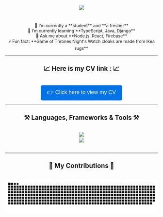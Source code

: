<h1 align="center">
    <img src="https://readme-typing-svg.herokuapp.com/?font=Righteous&size=35&center=true&vCenter=true&width=500&height=70&duration=4000&lines=Hi+There!+👋;+I'm+Sayed+Anwar!;" />
</h1>

<br/>

<div align="center">
  🔭 I’m currently a **student** and **a fresher**<br>
  🌱 I’m currently learning **TypeScript, Java, Django**<br>
  💬 Ask me about **Node.js, React, Firebase**<br>
  ⚡ Fun fact: **Game of Thrones Night's Watch cloaks are made from Ikea rugs**<br>
</div>

<hr/>

<h2 align="center">📈 Here is my CV link : 📈</h2>
<br/>
<div align="center">
  <a href="https://drive.google.com/file/d/1c63nlBlRh_2W0vcyrtJjLvk_m9gqZk0C/view" target="_blank">
    <button style="background-color: #0073e6; color: white; font-size: 18px; padding: 10px 20px; border-radius: 5px; border: none; cursor: pointer;">
      👉 Click here to view my CV
    </button>
  </a>
</div>
<hr/>

<h2 align="center">⚒️ Languages, Frameworks & Tools ⚒️</h2>
<br/>
<div align="center">
   <img src="https://skillicons.dev/icons?i=react,bootstrap,html,css,vscode,github,figma,tailwind,redux,django" /><br/>
   <img src="https://skillicons.dev/icons?i=nodejs,python,javascript,express,firebase,mongodb,mysql" /><br/>
</div>

<br/>
<hr/>

<div align="center">
  <h2>🐍 My Contributions 🐍</h2>
  <br>
  <img alt="snake eating my contributions" src="https://raw.githubusercontent.com/salesp07/salesp07/output/github-contribution-grid-snake.svg" />
  <br/><br/><br/>
</div>
